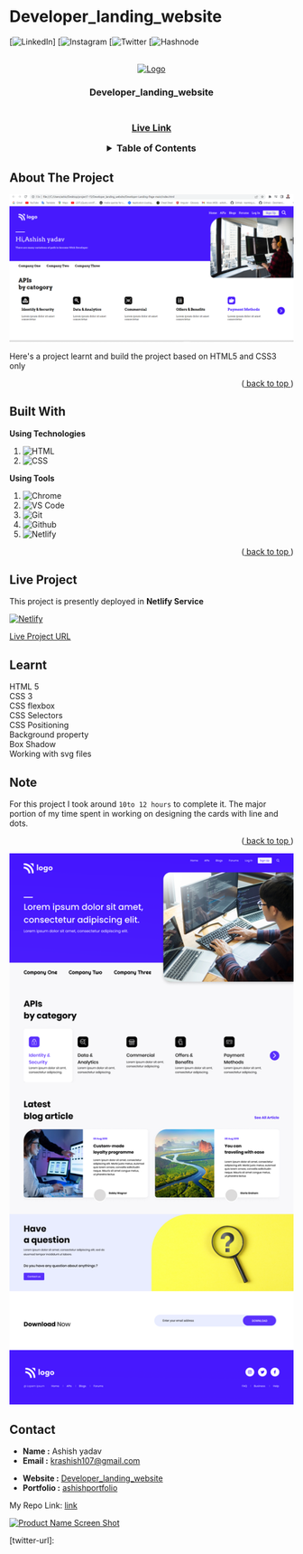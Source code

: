 # Developer_landing_website
<div id="top"></div>
<!-- Social Links -->

[![LinkedIn][linkedin-shield]]
[![Instagram][instagram-shield]
[![Twitter][twitter-shield]
[![Hashnode][hashnode-shield]

<!-- PROJECT LOGO -->
<br />
   <div align="center">
<!--   put github main home page -->
   <a href="https://github.com/ashish259/Developer_landing_website">     
    <img src="https://learncodeonline.in/mascot.png" alt="Logo" width="80">
   </a>
   </div>

<h3 align="center">Developer_landing_website  <h3>

  <p align="center">
    <br />
<!-- put link live website     -->
    <a href="https://sprightly-salamander-1ec9f7.netlify.app/">Live Link</a>
  </p>
</div>

<!-- TABLE OF CONTENTS -->
<details align="center">
  <summary>Table of Contents</summary>
  <ol>
    <li>
      <a href="#about-the-project">About The Project</a>
    </li>
    <li><a href="#built-with">Built With</a></li>
    <li><a href="#live-project">Live Project</a></li>
    <li><a href="#learnt">Learnt</a></li>
    <li><a href="#contact">About Me</a></li>

  </ol>
</details>

<!-- ABOUT THE PROJECT -->

## About The Project
<!-- write prohect no and ss of project homepage  -->
![Project 07: uiproject-07](https://github.com/ashish259/Developer_landing_website/blob/main/developer_landinpage.png?raw=true)

Here's a project learnt and build the project based on HTML5 and CSS3 only

<p align="right">(<a href="#top"> back to top </a>)</p>

## Built With

**Using Technologies**

1. ![HTML][html-shield]
2. ![CSS][css-shield]

**Using Tools**

1. ![Chrome][chrome-shield]
2. ![VS Code][vscode-shield]
3. ![Git][git-shield]
4. ![Github][github-shield]
5. ![Netlify][netlify-shield]

<p align="right">(<a href="#top"> back to top </a>)</p>

## Live Project

This project is presently deployed in **Netlify Service**

[![Netlify][netlify-shield]][project-url]
<!--put live project url netlify  -->
[Live Project URL](https://sprightly-salamander-1ec9f7.netlify.app/)

<!-- LEARNT -->

## Learnt

 HTML 5 <br>
 CSS 3  <br>
 CSS flexbox  <br>
 CSS Selectors  <br>
 CSS Positioning  <br>
 Background property  <br>
 Box Shadow  <br>
 Working with svg files  <br>
<!-- NOTE -->

## Note

For this project I took around `10to 12 hours` to complete it. The major portion of my time spent in working on designing the cards with line and dots.

<p align="right">(<a href="#top"> back to top </a>)</p>

<!--put hole page ss  -->
![Project 07: uiproject-07](https://github.com/ashish259/Developer_landing_website/blob/main/Developer-Landing-Page-main/images/Developer%20Landingpage.png?raw=true)


<!-- CONTACT -->

## Contact

- **Name :** Ashish yadav
- **Email :** krashish107@gmail.com
<!--put link of live netlify    -->
- **Website :** [Developer_landing_website ](https://sprightly-salamander-1ec9f7.netlify.app/)
- **Portfolio :** [ashishportfolio](https://lustrous-frangollo-0dd873.netlify.app/)

My Repo Link: [link](https://github.com/ashish259?tab=repositories)

<!-- BACK TO TOP -->

[![Product Name Screen Shot][backtotop-shield]](#top)

<!-- MARKDOWN LINKS & IMAGES -->

<!-- Linkedin -->

[linkedin-shield]: https://img.shields.io/badge/-LinkedIn-black.svg?style=for-the-badge&logo=linkedin&colorB=0B5FBB
[linkedin-url]: https://www.linkedin.com/in/ashish-20164b176/

<!-- Instagram -->

[instagram-shield]: https://img.shields.io/badge/Instagram-%23E4405F.svg?style=for-the-badge&logo=Instagram&logoColor=white
[instagram-url]: https://www.instagram.com/kr.ashish107/

<!-- Twitter -->

[twitter-shield]: https://img.shields.io/badge/Twitter-%231DA1F2.svg?style=for-the-badge&logo=Twitter&logoColor=white
[twitter-url]: 

<!-- Hashnode -->

[hashnode-shield]: https://img.shields.io/badge/Hashnode-2962FF?style=for-the-badge&logo=hashnode&logoColor=white
[hashnode-url]: https://startcode.hashnode.dev/

<!-- Back to Top -->

[backtotop-shield]: https://img.shields.io/badge/Back%20to%20Top-%5E-brightgreen

<!-- Tools and Technologies -->

[html-shield]: https://img.shields.io/badge/html5-%23E34F26.svg?style=for-the-badge&logo=html5&logoColor=white
[css-shield]: https://img.shields.io/badge/css3-%231572B6.svg?style=for-the-badge&logo=css3&logoColor=white
[vscode-shield]: https://img.shields.io/badge/Visual%20Studio%20Code-0078d7.svg?style=for-the-badge&logo=visual-studio-code&logoColor=white
[chrome-shield]: https://img.shields.io/badge/Google%20Chrome-4285F4?style=for-the-badge&logo=GoogleChrome&logoColor=white
[netlify-shield]: https://img.shields.io/badge/netlify-%23000000.svg?style=for-the-badge&logo=netlify&logoColor=#00C7B7
[git-shield]: https://img.shields.io/badge/git-%23F05033.svg?style=for-the-badge&logo=git&logoColor=white
[github-shield]: https://img.shields.io/badge/github-%23121011.svg?style=for-the-badge&logo=github&logoColor=white

<!-- Project screenshot -->

[product-screenshot]:https://github.com/ashish259/Developer_landing_website/blob/main/developer_landinpage.png?raw=true
[project-url]: https://github.com/ashish259/Developer_landing_website
